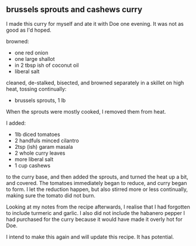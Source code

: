 brussels sprouts and cashews curry
---
I made this curry for myself and ate it with Doe one evening. It was not as good as I'd hoped.

browned:
- one red onion
- one large shallot
- in 2 tbsp ish of coconut oil
- liberal salt

cleaned, de-stalked, bisected, and browned separately in a skillet on high heat, tossing continually:
- brussels sprouts, 1 lb

When the sprouts were mostly cooked, I removed them from heat.

I added:
- 1lb diced tomatoes
- 2 handfuls minced cilantro
- 2tsp (ish) garam masala 
- 2 whole curry leaves
- more liberal salt
- 1 cup cashews

to the curry base, and then added the sprouts, and turned the heat up a bit, and covered. The tomatoes immediately began to reduce, and curry began to form. I let the reduction happen, but also stirred more or less continually, making sure the tomato did not burn.

Looking at my notes from the recipe afterwards, I realise that I had forgotten to include turmeric and garlic. I also did not include the habanero pepper I had purchased for the curry because it would have made it overly hot for Doe.

I intend to make this again and will update this recipe. It has potential.
